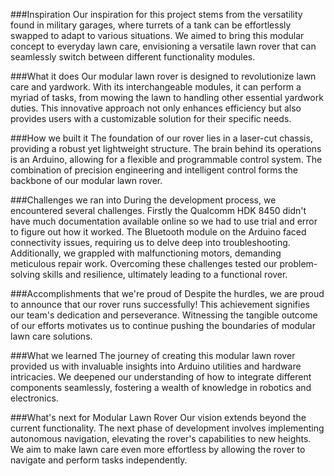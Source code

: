 ###Inspiration
Our inspiration for this project stems from the versatility found in military garages, where turrets of a tank can be effortlessly swapped to adapt to various situations. We aimed to bring this modular concept to everyday lawn care, envisioning a versatile lawn rover that can seamlessly switch between different functionality modules.

###What it does
Our modular lawn rover is designed to revolutionize lawn care and yardwork. With its interchangeable modules, it can perform a myriad of tasks, from mowing the lawn to handling other essential yardwork duties. This innovative approach not only enhances efficiency but also provides users with a customizable solution for their specific needs.

###How we built it
The foundation of our rover lies in a laser-cut chassis, providing a robust yet lightweight structure. The brain behind its operations is an Arduino, allowing for a flexible and programmable control system. The combination of precision engineering and intelligent control forms the backbone of our modular lawn rover.

###Challenges we ran into
During the development process, we encountered several challenges. Firstly the Qualcomm HDK 8450 didn't have much documentation available online so we had to use trial and error to figure out how it worked. The Bluetooth module on the Arduino faced connectivity issues, requiring us to delve deep into troubleshooting. Additionally, we grappled with malfunctioning motors, demanding meticulous repair work. Overcoming these challenges tested our problem-solving skills and resilience, ultimately leading to a functional rover.

###Accomplishments that we're proud of
Despite the hurdles, we are proud to announce that our rover runs successfully! This achievement signifies our team's dedication and perseverance. Witnessing the tangible outcome of our efforts motivates us to continue pushing the boundaries of modular lawn care solutions.

###What we learned
The journey of creating this modular lawn rover provided us with invaluable insights into Arduino utilities and hardware intricacies. We deepened our understanding of how to integrate different components seamlessly, fostering a wealth of knowledge in robotics and electronics.

###What's next for Modular Lawn Rover
Our vision extends beyond the current functionality. The next phase of development involves implementing autonomous navigation, elevating the rover's capabilities to new heights. We aim to make lawn care even more effortless by allowing the rover to navigate and perform tasks independently.